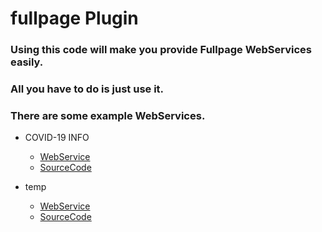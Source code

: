 # fullpage Plugin
### Using this code will make you provide Fullpage WebServices easily.<br>
### All you have to do is just use it.<br>
### There are some example WebServices.<br>



* COVID-19 INFO
  - [WebService](http://jrw9215.dothome.co.kr/covid19/html/covid19.html)
  - [SourceCode](http://jrw9215.dothome.co.kr/covid19.html)

* temp
  - [WebService](https://www.google.co.kr/webhp)
  - [SourceCode](http://jrw9215.dothome.co.kr/covid19.html)
